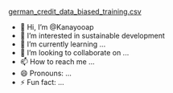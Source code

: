 [german_credit_data_biased_training.csv](https://github.com/Kanayooap/Kanayooap/files/15485868/german_credit_data_biased_training.csv)
- 👋 Hi, I’m @Kanayooap
- 👀 I’m interested in sustainable development 
- 🌱 I’m currently learning ...
- 💞️ I’m looking to collaborate on ...
- 📫 How to reach me ...
- 😄 Pronouns: ...
- ⚡ Fun fact: ...

<!---
Kanayooap/Kanayooap is a ✨ special ✨ repository because its `README.md` (this file) appears on your GitHub profile.
You can click the Preview link to take a look at your changes.
--->
